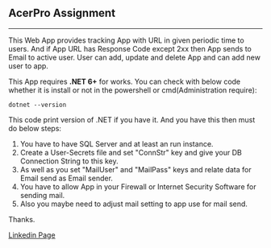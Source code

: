 ## AcerPro Assignment

***

This Web App provides tracking App with URL in given periodic time to users. And if App URL has Response Code except 2xx then App sends to Email to active user. User can add, update and delete App and can add new user to app.   

This App requires __.NET 6+__ for works. You can check with below code whether it is install or not in the powershell or cmd(Administration require):
````
dotnet --version
````

This code print version of .NET if you have it. And you have this then must do below steps:

1. You have to have SQL Server and at least an run instance.
2. Create a User-Secrets file and set "ConnStr" key and give your DB Connection String to this key.
3. As well as you set "MailUser" and "MailPass" keys and relate data for Email send as Email sender.
4. You have to allow App in your Firewall or Internet Security Software for sending mail.
5. Also you maybe need to adjust mail setting to app use for mail send.

Thanks.

[Linkedin Page][id] 

[id]:https://www.linkedin.com/in/musa-yi%C4%9Fit/
